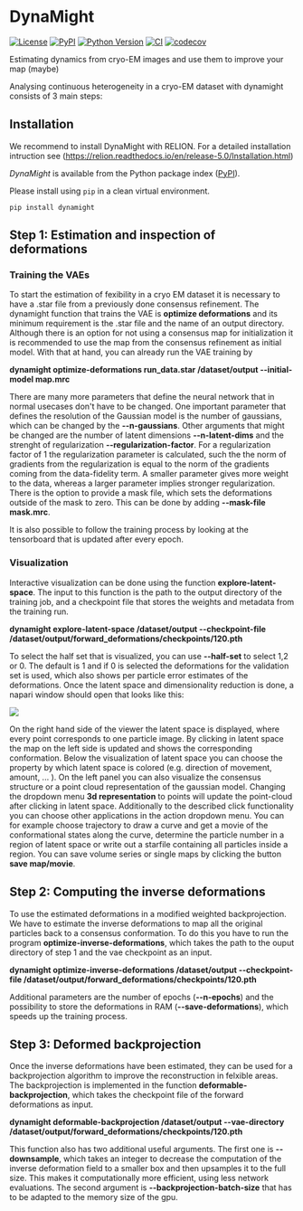 # DynaMight

[![License](https://img.shields.io/pypi/l/dynamight.svg?color=green)](https://github.com/schwabjohannes/dynamight/raw/main/LICENSE)
[![PyPI](https://img.shields.io/pypi/v/dynamight.svg?color=green)](https://pypi.org/project/dynamight)
[![Python Version](https://img.shields.io/pypi/pyversions/dynamight.svg?color=green)](https://python.org)
[![CI](https://github.com/schwabjohannes/dynamight/actions/workflows/ci.yml/badge.svg)](https://github.com/schwabjohannes/dynamight/actions/workflows/ci.yml)
[![codecov](https://codecov.io/gh/schwabjohannes/dynamight/branch/main/graph/badge.svg)](https://codecov.io/gh/schwabjohannes/dynamight)

Estimating dynamics from cryo-EM images and use them to improve your map (maybe)

Analysing continuous heterogeneity in a cryo-EM dataset with dynamight consists of 3 main steps:

## Installation

We recommend to install DynaMight with RELION. For a detailed installation intruction see (https://relion.readthedocs.io/en/release-5.0/Installation.html)

*DynaMight* is available from the Python package index ([PyPI](https://pypi.org/)).

Please install using `pip` in a clean virtual environment.

```shell
pip install dynamight
```

## Step 1: Estimation and inspection of deformations

### Training the VAEs

To start the estimation of fexibility in a cryo EM dataset it is necessary to have a .star file from a previously done consensus refinement. The dynamight function that trains the VAE is **optimize deformations** and its minimum requirement is the .star file and the name of an output directory. Although there is an option for not using a consensus map for initialization it is recommended to use the map from the consensus refinement as initial model. With that at hand, you can already run the VAE training by

**dynamight optimize-deformations run_data.star /dataset/output --initial-model map.mrc**

There are many more parameters that define the neural network that in normal usecases don't have to be changed. One important parameter that defines the resolution of the Gaussian model is the number of gaussians, which can be changed by the **--n-gaussians**. Other arguments that might be changed are the number of latent dimensions **--n-latent-dims** and the strenght of regularization **--regularization-factor**. For a regularization factor of 1 the regularization parameter is calculated, such the the norm of gradients from the regularization is equal to the norm of the gradients coming from the data-fidelity term. A smaller parameter gives more weight to the data, whereas a larger parameter implies stronger regularization. There is the option to provide a mask file, which sets the deformations outside of the mask to zero. This can be done by adding **--mask-file mask.mrc**. 

It is also possible to follow the training process by looking at the tensorboard that is updated after every epoch.


### Visualization 

Interactive visualization can be done using the function **explore-latent-space**. The input to this function is the path to the output directory of the training job, and a checkpoint file that stores the weights and metadata from the training run.

**dynamight explore-latent-space /dataset/output --checkpoint-file /dataset/output/forward_deformations/checkpoints/120.pth**

To select the half set that is visualized, you can use **--half-set** to select 1,2 or 0. The default is 1 and if 0 is selected the deformations for the validation set is used, which also shows per particle error estimates of the deformations. Once the latent space and dimensionality reduction is done, a napari window should open that looks like this:

![](https://github.com/schwabjohannes/DynaMight/blob/main/napari.png)

On the right hand side of the viewer the latent space is displayed, where every point corresponds to one particle image. By clicking in latent space the map on the left side is updated and shows the corresponding conformation. Below the visualization of latent space you can choose the property by which latent space is colored (e.g. direction of movement, amount, ... ). On the left panel you can also visualize the consensus structure or a point cloud representation of the gaussian model. Changing the dropdown menu **3d representation** to points will update the point-cloud after clicking in latent space. Additionally to the described click functionality you can choose other applications in the action dropdown menu. You can for example choose trajectory to draw a curve and get a movie of the conformational states along the curve, determine the particle number in a region of latent space or write out a starfile containing all particles inside a region. You can save volume series or single maps by clicking the button **save map/movie**.

## Step 2: Computing the inverse deformations

To use the estimated deformations in a modified weighted backprojection. We have to estimate the inverse deformations to map all the original particles back to a consensus conformation. To do this you have to run the program **optimize-inverse-deformations**, which takes the path to the ouput directory of step 1 and the vae checkpoint as an input.

**dynamight optimize-inverse-deformations /dataset/output --checkpoint-file /dataset/output/forward_deformations/checkpoints/120.pth**

Additional parameters are the number of epochs (**--n-epochs**) and the possibility to store the deformations in RAM (**--save-deformations**), which speeds up the training process.

## Step 3: Deformed backprojection

Once the inverse deformations have been estimated, they can be used for a backprojection algorithm to improve the reconstruction in felxible areas. The backprojection is implemented in the function **deformable-backprojection**, which takes the checkpoint file of the forward deformations as input.

**dynamight deformable-backprojection /dataset/output --vae-directory /dataset/output/forward_deformations/checkpoints/120.pth**

This function also has two additional useful arguments. The first one is **--downsample**, which takes an integer to decrease the computation of the inverse deformation field to a smaller box and then upsamples it to the full size. This makes it computationally more efficient, using less network evaluations. The second argument is **--backprojection-batch-size** that has to be adapted to the memory size of the gpu.
